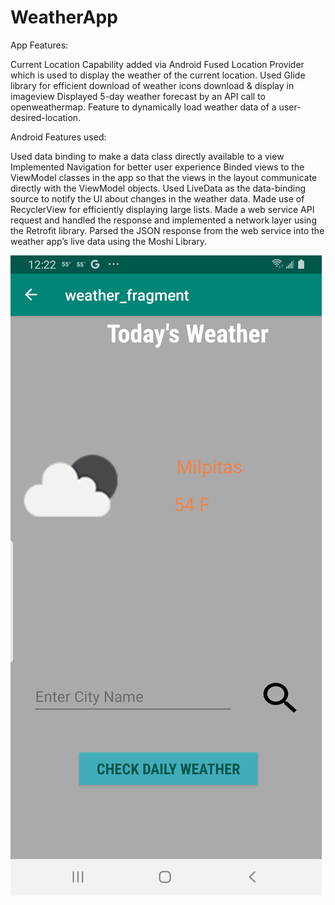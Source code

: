 # WeatherApp
 
App Features:
 
Current Location Capability added via Android Fused Location Provider which is used to display the weather of the current location.
Used Glide library for efficient download of weather icons download & display in imageview
Displayed 5-day weather forecast by an API call to openweathermap.
Feature to dynamically load weather data of a user-desired-location.
 
Android Features used:
 
Used data binding to make a data class directly available to a view
Implemented Navigation for better user experience
Binded views to the ViewModel classes in the app so that the views in the layout communicate directly with the ViewModel objects.
Used LiveData as the data-binding source to notify the UI about changes in the weather data.
Made use of RecyclerView for efficiently displaying large lists.
Made a web service API request and handled the response and implemented a network layer using the Retrofit library.
Parsed the JSON response from the web service into the weather app’s live data using the Moshi Library.

![ScreenShot - 1](https://github.com/anvithakp/WeatherApp/blob/master/screenshot1.png)
